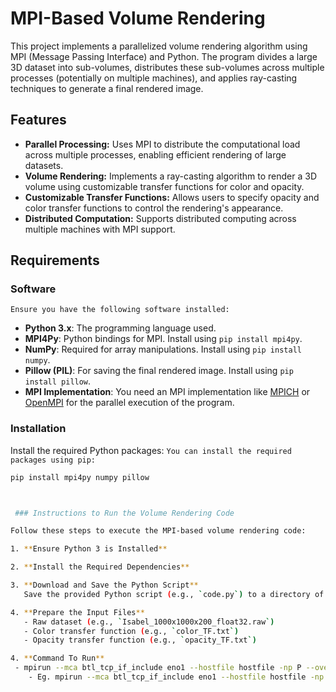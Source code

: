 # MPI-Based Volume Rendering

This project implements a parallelized volume rendering algorithm using MPI (Message Passing Interface) and Python. The program divides a large 3D dataset into sub-volumes, distributes these sub-volumes across multiple processes (potentially on multiple machines), and applies ray-casting techniques to generate a final rendered image.

## Features

- **Parallel Processing:** Uses MPI to distribute the computational load across multiple processes, enabling efficient rendering of large datasets.
- **Volume Rendering:** Implements a ray-casting algorithm to render a 3D volume using customizable transfer functions for color and opacity.
- **Customizable Transfer Functions:** Allows users to specify opacity and color transfer functions to control the rendering's appearance.
- **Distributed Computation:** Supports distributed computing across multiple machines with MPI support.

## Requirements

### Software 
    Ensure you have the following software installed:
- **Python 3.x**: The programming language used.
- **MPI4Py**: Python bindings for MPI. Install using `pip install mpi4py`.
- **NumPy**: Required for array manipulations. Install using `pip install numpy`.
- **Pillow (PIL)**: For saving the final rendered image. Install using `pip install pillow`.
- **MPI Implementation**: You need an MPI implementation like [MPICH](https://www.mpich.org/) or [OpenMPI](https://www.open-mpi.org/) for the parallel execution of the program.

### Installation

Install the required Python packages:
`You can install the required packages using pip:`
```bash
pip install mpi4py numpy pillow



 ### Instructions to Run the Volume Rendering Code

Follow these steps to execute the MPI-based volume rendering code:

1. **Ensure Python 3 is Installed**  

2. **Install the Required Dependencies**  

3. **Download and Save the Python Script**  
   Save the provided Python script (e.g., `code.py`) to a directory of your choice.

4. **Prepare the Input Files**  
   - Raw dataset (e.g., `Isabel_1000x1000x200_float32.raw`)
   - Color transfer function (e.g., `color_TF.txt`)
   - Opacity transfer function (e.g., `opacity_TF.txt`)

4. **Command To Run**
 - mpirun --mca btl_tcp_if_include eno1 --hostfile hostfile -np P --oversubscribe python3 code.py  Isabel_1000x1000x200_float32.raw X Y Z STEP_SIZE opacity_TF.txt color_TF.txt
    - Eg. mpirun --mca btl_tcp_if_include eno1 --hostfile hostfile -np 8 --oversubscribe python3 code.py Isabel_1000x1000x200_float32.raw 2 2 2 0.5 opacity_TF.txt color_TF.txt 